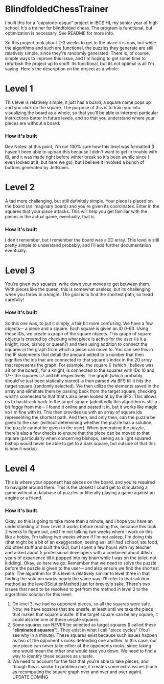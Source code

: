 # BlindfoldedChessTrainer
I built this for a "capstone-esque" project in IBCS HL my senior year of high school. It's a trainer for blindfolded chess. The program is functional, but optimization is necessary. See README for more info. 

So this project took about 2-3 weeks to get to the place it is now, but while the algorithms and such are functional, the puzzles they generate are still relatively simple, since they're randomly generated. There is, of course, simple ways to improve this issue, and I'm hoping to get some time to refurbish the project up to snuff. Its functional, but its not optimal is all I'm saying. Here's the description on the project as a whole: 

# Level 1
This level is relatively simple, it just has a board, a square name pops up and you click on the square. The purpose of this is to train you into visualizing the board as a whole, so that you'll be able to interpret particular instructions better in future levels, and so that you understand where your pieces are without a board. 

### How it's built
Dev Notes: at this point, I'm not 100% sure how this level was formatted (I haven't been able to upload this because I didn't want to get in trouble with IB, and it was made right before winter break so it's been awhile since I even looked at it, but here we go), but I believe it involved a bunch of buttons generated by JetBrains. 

# Level 2
A tad more challenging, but still definitely simple. Your piece is placed on the board (an imaginary board) and you're given its coordinates. Enter in the squares that your piece attacks. This will help you get familiar with the pieces in the actual game, eventually, that is. 

### How it's built
I don't remember, but I remember the board was a 2D array. This level is still pretty simple to understand probably, and I'll add further documentation eventually. 

# Level 3
You're given two squares, write down your moves to get between them. With pieces like the queen, this is somewhat useless, but its challenging when you throw in a knight. The goal is to find the shortest path, so tread carefully!

### How it's built
So this one was, to put it simply, a fair bit more confusing. We have a few objects-- a piece and a square. Each square is given an ID 0-63. Using these IDs, we create a graph of the square objects. This graph of square objects is created by checking what piece is active for the user (is it a knight, rook, bishop or queen?) and then using addition to connect the squares in the graph from which a piece can move to. You can see this in the IF statements that detail the amount added to a number that then signifies the ids that are connected to that square's index in the 2D array that represents the graph. For example, the square 0 (which I believe was a8 on the board), for a knight, is connected to the squares with IDs 10 and 17-- the squares c7 and b6 respectively. The graph (which probably should've just been statically stored) is then parsed via BFS till it hits the target square (randomly selected). We then utilize the elements saved in the array and eliminate them by parsing back from the target square, checking what's connected to that that's also been looked at by the BFS. This allows us to backtrack back to the target square (admittedly this algorithm is still a bit foggy from me-- I found it online and pasted it in, but it works like magic so I'm fine with it). This then provides us with an array of square ids representing the shortest path. And then, and only then, can the puzzle be given to the user (without determining whether the puzzle has a solution, the puzzle cannot be given to the user). When generating the puzzle, there's also a few checks to ensure that the piece can be moved to that square (particularly when concerning bishops, seeing as a light squared bishop would never be able to get to a dark square, but outside of that this is how it works)

# Level 4
This is where your opponent has pieces on the board, and you're required to navigate around them. This is the closest I could get to stimulating a game without a database of puzzles or litterally playing a game against an engine or a friend. 

### How it's built.
  Okay, so this is going to take more than a minute, and I hope you have an understanding of how Level 3 works before reading this, because this took 2 weeks to figure out, and I'm not talking two weeks where I work on this like a hobby, I'm talking two weeks where if I'm not asleep, I'm doing this (that might be a bit of an exaggeration, seeing as I still had school, ate food, did other stuff and built the GUI, but I spent a few hours with my teacher and asked about 5 professional developers with a combined about 40ish years of experience till it popped into my brain while I was on the toilet, not kidding). Okay, so here we go. Remember that we need to solve the puzzle before the puzzle is given to the user-- and also ensure we find the shortest path. 
  The algorithm for this level is relatively similar to level three in that finding the solution works nearly the same way. I'll refer to that solution method as the level3SolutionMethod just for brevity's sake. There's two issues that need to be resolved to get from the method in level 3 to the algorithmic solution for this level: 
1. On level 3, we had no opponent pieces, so all the squares were safe. Now, we have squares that are unsafe, at least until we take the piece that makes that square unsafe. If the target square can be any square, it could also be one of these unsafe squares. 
2. Some squares can NEVER be selected as target squares (I called these "**eliminated squares**"). They exist in what I call "piece cycles" (You'll see why in a minute). These squares exist because such issues happen as two of the opponent's rooks defending one another. In this case, our one piece can never take either of the opponents rooks, since taking one would mean the other one would take you down. We need to find a way to identify these squares as unsafe. 
3. We need to account for the fact that you're able to take pieces, and though this is similar to problem one, it creates some extra issues (such as recomputing the square graph over and over and over again).
  UPDATE COMING
